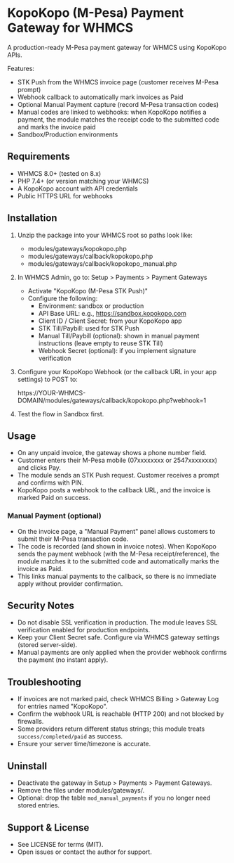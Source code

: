 # KopoKopo (M-Pesa) Payment Gateway for WHMCS

A production-ready M-Pesa payment gateway for WHMCS using KopoKopo APIs.

Features:
- STK Push from the WHMCS invoice page (customer receives M-Pesa prompt)
- Webhook callback to automatically mark invoices as Paid
- Optional Manual Payment capture (record M-Pesa transaction codes)
- Manual codes are linked to webhooks: when KopoKopo notifies a payment, the module matches the receipt code to the submitted code and marks the invoice paid
- Sandbox/Production environments

## Requirements
- WHMCS 8.0+ (tested on 8.x)
- PHP 7.4+ (or version matching your WHMCS)
- A KopoKopo account with API credentials
- Public HTTPS URL for webhooks

## Installation
1) Unzip the package into your WHMCS root so paths look like:

   - modules/gateways/kopokopo.php
   - modules/gateways/callback/kopokopo.php
   - modules/gateways/callback/kopokopo_manual.php

2) In WHMCS Admin, go to: Setup > Payments > Payment Gateways
   - Activate "KopoKopo (M-Pesa STK Push)"
   - Configure the following:
     - Environment: sandbox or production
     - API Base URL: e.g., https://sandbox.kopokopo.com
     - Client ID / Client Secret: from your KopoKopo app
     - STK Till/Paybill: used for STK Push
     - Manual Till/Paybill (optional): shown in manual payment instructions (leave empty to reuse STK Till)
     - Webhook Secret (optional): if you implement signature verification

3) Configure your KopoKopo Webhook (or the callback URL in your app settings) to POST to:

   https://YOUR-WHMCS-DOMAIN/modules/gateways/callback/kopokopo.php?webhook=1

4) Test the flow in Sandbox first.

## Usage
- On any unpaid invoice, the gateway shows a phone number field.
- Customer enters their M-Pesa mobile (07xxxxxxxx or 2547xxxxxxxx) and clicks Pay.
- The module sends an STK Push request. Customer receives a prompt and confirms with PIN.
- KopoKopo posts a webhook to the callback URL, and the invoice is marked Paid on success.

### Manual Payment (optional)
- On the invoice page, a "Manual Payment" panel allows customers to submit their M-Pesa transaction code.
- The code is recorded (and shown in invoice notes). When KopoKopo sends the payment webhook (with the M-Pesa receipt/reference), the module matches it to the submitted code and automatically marks the invoice as Paid.
- This links manual payments to the callback, so there is no immediate apply without provider confirmation.

## Security Notes
- Do not disable SSL verification in production. The module leaves SSL verification enabled for production endpoints.
- Keep your Client Secret safe. Configure via WHMCS gateway settings (stored server-side).
- Manual payments are only applied when the provider webhook confirms the payment (no instant apply).

## Troubleshooting
- If invoices are not marked paid, check WHMCS Billing > Gateway Log for entries named "KopoKopo".
- Confirm the webhook URL is reachable (HTTP 200) and not blocked by firewalls.
- Some providers return different status strings; this module treats `success/completed/paid` as success.
- Ensure your server time/timezone is accurate.

## Uninstall
- Deactivate the gateway in Setup > Payments > Payment Gateways.
- Remove the files under modules/gateways/.
- Optional: drop the table `mod_manual_payments` if you no longer need stored entries.

## Support & License
- See LICENSE for terms (MIT).
- Open issues or contact the author for support.
